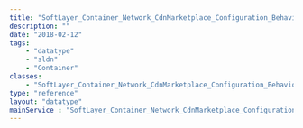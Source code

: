 ```yaml
---
title: "SoftLayer_Container_Network_CdnMarketplace_Configuration_Behavior_ModifyResponseHeader"
description: ""
date: "2018-02-12"
tags:
    - "datatype"
    - "sldn"
    - "Container"
classes:
    - "SoftLayer_Container_Network_CdnMarketplace_Configuration_Behavior_ModifyResponseHeader"
type: "reference"
layout: "datatype"
mainService : "SoftLayer_Container_Network_CdnMarketplace_Configuration_Behavior_ModifyResponseHeader"
---
```


